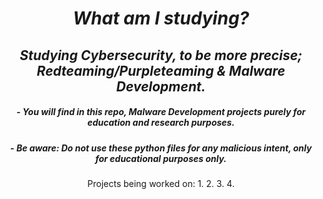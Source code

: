 <header>

<!--
  <<< Author notes: Course header >>>
  TierOneDagger's Github repo.
AKA: BTR82A, MORTAR, IMMORTAL.
-->

# *What am I studying?*

## _Studying Cybersecurity, to be more precise; Redteaming/Purpleteaming & Malware Development._

##### - You will find in this repo, Malware Development projects purely for education and research purposes.

##### - Be aware: Do not use these python files for any malicious intent, **only** for educational purposes only.

Projects being worked on:
1.
2.
3.
4.

</header>

<!--
  <<< Author notes: Note1 >>>
  In this repo you will find Malware projects that I develop randomly.
-->


</footer>
